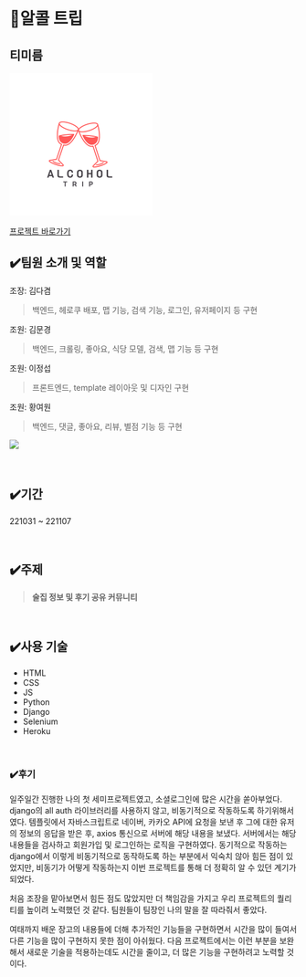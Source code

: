 # 🍺알콜 트립
## 티미름
<img src="alcohol_trip.assets/Alcohol.png" alt="Alcohol" style="zoom: 50%;" />

<br>

[프로젝트 바로가기](https://immense-chamber-32005.herokuapp.com/)

## ✔️팀원 소개 및 역할

조장: 김다겸

> 백엔드, 헤로쿠 배포, 맵 기능, 검색 기능, 로그인, 유저페이지 등 구현

조원: 김문경

> 백엔드, 크롤링, 좋아요, 식당 모델, 검색, 맵 기능 등 구현

조원: 이정섭

> 프론트엔드, template 레이아웃 및 디자인 구현

조원: 황여원

> 백엔드, 댓글, 좋아요, 리뷰, 별점 기능 등 구현

   <a href="https://github.com/kimdakyeom/alcohol_trip/graphs/contributors">    <img src="https://contrib.rocks/image?repo=kimdakyeom/alcohol_trip" />   </a>

<br>



## ✔️기간

221031 ~ 221107

<br>

## ✔️주제

> **술집 정보 및 후기 공유 커뮤니티**

<br>

## ✔️사용 기술

- HTML
- CSS
- JS
- Python
- Django
- Selenium
- Heroku

<br>


### ✔️후기
일주일간 진행한 나의 첫 세미프로젝트였고, 소셜로그인에 많은 시간을 쏟아부었다. django의 all auth 라이브러리를 사용하지 않고, 비동기적으로 작동하도록 하기위해서였다. 템플릿에서 자바스크립트로 네이버, 카카오 API에 요청을 보낸 후 그에 대한 유저의 정보의 응답을 받은 후, axios 통신으로 서버에 해당 내용을 보냈다. 서버에서는 해당 내용들을 검사하고 회원가입 및 로그인하는 로직을 구현하였다. 동기적으로 작동하는 django에서 이렇게 비동기적으로 동작하도록 하는 부분에서 익숙치 않아 힘든 점이 있었지만, 비동기가 어떻게 작동하는지 이번 프로젝트를 통해 더 정확히 알 수 있던 계기가 되었다.

처음 조장을 맡아보면서 힘든 점도 많았지만 더 책임감을 가지고 우리 프로젝트의 퀄리티를 높이려 노력했던 것 같다. 팀원들이 팀장인 나의 말을 잘 따라줘서 좋았다.

여태까지 배운 장고의 내용들에 더해 추가적인 기능들을 구현하면서 시간을 많이 들여서 다른 기능을 많이 구현하지 못한 점이 아쉬웠다. 다음 프로젝트에서는 이런 부분을 보완해서 새로운 기술을 적용하는데도 시간을 줄이고, 더 많은 기능을 구현하려고 노력할 것이다.
